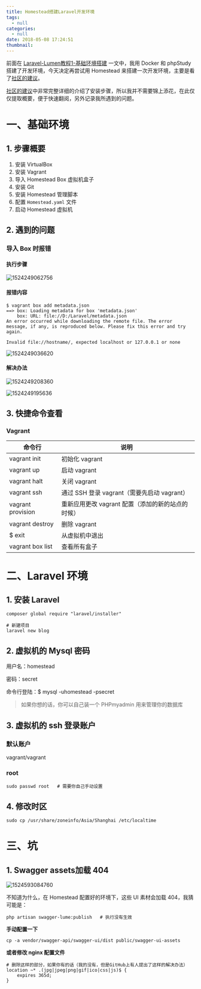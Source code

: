 ```yaml
---
title: Homestead搭建Laravel开发环境
tags:
  - null
categories:
  - null
date: 2018-05-08 17:24:51
thumbnail:
---
```


前面在 [Laravel-Lumen教程1-基础环境搭建](/2017/12/30/Laravel-Lumen教程1-基础环境搭建) 一文中，我用 Docker 和 phpStudy 搭建了开发环境，今天决定再尝试用 Homestead 来搭建一次开发环境，主要是看了[社区的建议](https://laravel-china.org/docs/laravel-development-environment/5.5)。

[社区的建议](https://laravel-china.org/docs/laravel-development-environment/5.5)中非常完整详细的介绍了安装步骤，所以我并不需要锦上添花，在此仅仅提取概要，便于快速翻阅，另外记录我所遇到的问题。



# 一、基础环境

## 1. 步骤概要

1. 安装 VirtualBox
2. 安装 Vagrant
3. 导入 Homestead Box 虚拟机盒子
4. 安装 Git
5. 安装 Homestead 管理脚本
6. 配置 `Homestead.yaml` 文件
7. 启动 Homestead 虚拟机




## 2. 遇到的问题

### 导入 Box 时报错

#### 执行步骤

![1524249062756](Homestead搭建Laravel开发环境.assets/1524249062756.png)

#### 报错内容

```shell
$ vagrant box add metadata.json
==> box: Loading metadata for box 'metadata.json'
    box: URL: file://D:/Laravel/metadata.json
An error occurred while downloading the remote file. The error
message, if any, is reproduced below. Please fix this error and try
again.

Invalid file://hostname/, expected localhost or 127.0.0.1 or none
```

![1524249036620](Homestead搭建Laravel开发环境.assets/1524249036620.png)

#### 解决办法

![1524249208360](Homestead搭建Laravel开发环境.assets/1524249208360.png)

![1524249195636](Homestead搭建Laravel开发环境.assets/1524249195636.png)



## 3. 快捷命令查看

### Vagrant

| 命令行            | 说明                                              |
| ----------------- | ------------------------------------------------- |
| vagrant init      | 初始化 vagrant                                    |
| vagrant up        | 启动 vagrant                                      |
| vagrant halt      | 关闭 vagrant                                      |
| vagrant ssh       | 通过 SSH 登录 vagrant（需要先启动 vagrant）       |
| vagrant provision | 重新应用更改 vagrant 配置（添加的新的站点的时候） |
| vagrant destroy   | 删除 vagrant                                      |
| $ exit            | 从虚拟机中退出                                    |
| vagrant box list  | 查看所有盒子                                      |

# 二、Laravel 环境

## 1. 安装 Laravel

```shell
composer global require "laravel/installer"

# 新建项目
laravel new blog
```



## 2. 虚拟机的 Mysql 密码

用户名：homestead

密码：secret

命令行登陆：$ mysql -uhomestead -psecret

> 如果你想的话，你可以自己装一个 PHPmyadmin 用来管理你的数据库



## 3. 虚拟机的 ssh 登录账户

### 默认账户

vagrant/vagrant

### root

```shell
sudo passwd root   # 需要你自己手动设置
```



## 4. 修改时区

```shell
sudo cp /usr/share/zoneinfo/Asia/Shanghai /etc/localtime
```





# 三、坑

## 1. Swagger assets加载 404

![1524593084760](Homestead搭建Laravel开发环境.assets/1524593084760.png)

不知道为什么，在 Homestead 配置好的环境下，这些 UI 素材会加载 404，我猜可能是：

```shell
php artisan swagger-lume:publish   # 执行没有生效
```

**手动配置一下**

```shell
cp -a vendor/swagger-api/swagger-ui/dist public/swagger-ui-assets
```

**或者修改 nginx 配置文件**

```shell
# 删除这样的部分，如果你有的话（我的没有，但是GitHub上有人提出了这样的解决办法）
location ~* .(jpg|jpeg|png|gif|ico|css|js)$ {
	expires 365d;
}
```